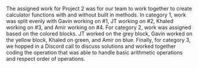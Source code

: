 The assigned work for Project 2 was for our team to work together to create calculator functions with and without built in methods. In category 1, work was split evenly with Gavin working on #1, JT working on #2, Khaled working on #3, and Amir working on #4. For category 2, work was assigned based on the colored blocks. JT worked on the grey block, Gavin worked on the yellow block, Khaled on green, and Amir on blue. Finally, for category 3, we hopped in a Discord call to discuss solutions and worked together coding the operation that was able to handle basic arithmetic operations and respect order of operations.
